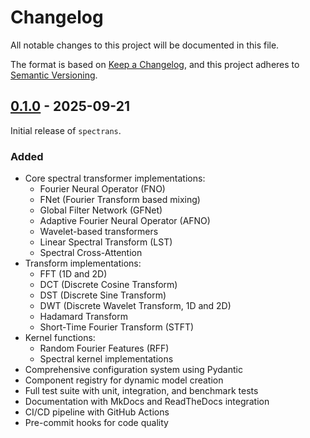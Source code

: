 # Changelog

All notable changes to this project will be documented in this file.

The format is based on [Keep a Changelog](https://keepachangelog.com/en/1.1.0/),
and this project adheres to [Semantic Versioning](https://semver.org/spec/v2.0.0.html).

## [0.1.0] - 2025-09-21

Initial release of `spectrans`.

### Added
- Core spectral transformer implementations:
  - Fourier Neural Operator (FNO)
  - FNet (Fourier Transform based mixing)
  - Global Filter Network (GFNet)
  - Adaptive Fourier Neural Operator (AFNO)
  - Wavelet-based transformers
  - Linear Spectral Transform (LST)
  - Spectral Cross-Attention
- Transform implementations:
  - FFT (1D and 2D)
  - DCT (Discrete Cosine Transform)
  - DST (Discrete Sine Transform)
  - DWT (Discrete Wavelet Transform, 1D and 2D)
  - Hadamard Transform
  - Short-Time Fourier Transform (STFT)
- Kernel functions:
  - Random Fourier Features (RFF)
  - Spectral kernel implementations
- Comprehensive configuration system using Pydantic
- Component registry for dynamic model creation
- Full test suite with unit, integration, and benchmark tests
- Documentation with MkDocs and ReadTheDocs integration
- CI/CD pipeline with GitHub Actions
- Pre-commit hooks for code quality

[0.1.0]: https://github.com/aaronstevenwhite/spectrans/releases/tag/v0.1.0
